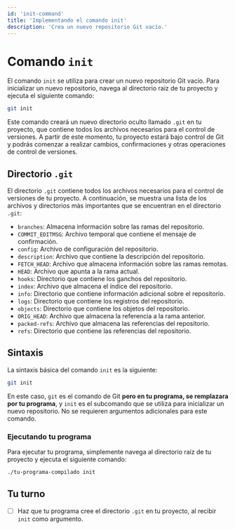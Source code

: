 ```yaml
---
id: 'init-command'
title: 'Implementando el comando init'
description: 'Crea un nuevo repositorio Git vacío.'
---
```


# Comando `init`

El comando `init` se utiliza para crear un nuevo repositorio Git vacío. Para inicializar un nuevo repositorio, navega al directorio raíz de tu proyecto y ejecuta el siguiente comando:

```bash
git init
```

Este comando creará un nuevo directorio oculto llamado `.git` en tu proyecto, que contiene todos los archivos necesarios para el control de versiones. A partir de este momento, tu proyecto estará bajo control de Git y podrás comenzar a realizar cambios, confirmaciones y otras operaciones de control de versiones.

## Directorio `.git`

El directorio `.git` contiene todos los archivos necesarios para el control de versiones de tu proyecto. A continuación, se muestra una lista de los archivos y directorios más importantes que se encuentran en el directorio `.git`:

- `branches`: Almacena información sobre las ramas del repositorio.
- `COMMIT_EDITMSG`: Archivo temporal que contiene el mensaje de confirmación.
- `config`: Archivo de configuración del repositorio.
- `description`: Archivo que contiene la descripción del repositorio.
- `FETCH_HEAD`: Archivo que almacena información sobre las ramas remotas.
- `HEAD`: Archivo que apunta a la rama actual.
- `hooks`: Directorio que contiene los ganchos del repositorio.
- `index`: Archivo que almacena el índice del repositorio.
- `info`: Directorio que contiene información adicional sobre el repositorio.
- `logs`: Directorio que contiene los registros del repositorio.
- `objects`: Directorio que contiene los objetos del repositorio.
- `ORIG_HEAD`: Archivo que almacena la referencia a la rama anterior.
- `packed-refs`: Archivo que almacena las referencias del repositorio.
- `refs`: Directorio que contiene las referencias del repositorio.

## Sintaxis

La sintaxis básica del comando `init` es la siguiente:

```bash
git init
```

En este caso, `git` es el comando de Git **pero en tu programa, se remplazara por tu programa**, y `init` es el subcomando que se utiliza para inicializar un nuevo repositorio. No se requieren argumentos adicionales para este comando.

### Ejecutando tu programa

Para ejecutar tu programa, simplemente navega al directorio raíz de tu proyecto y ejecuta el siguiente comando:

```bash
./tu-programa-compilado init
```

## Tu turno

- [ ] Haz que tu programa cree el directorio `.git` en tu proyecto, al recibir `init` como argumento.